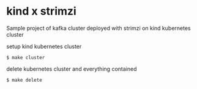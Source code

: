 # kind x strimzi

Sample project of kafka cluster deployed with strimzi on kind kubernetes cluster

setup kind kubernetes cluster

```shell
$ make cluster
```

delete kubernetes cluster and everything contained

```shell
$ make delete
```
